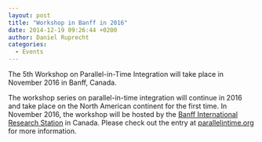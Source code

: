 ```yaml
---
layout: post
title: "Workshop in Banff in 2016"
date: 2014-12-19 09:26:44 +0200
author: Daniel Ruprecht
categories:
  - Events
---
```


The 5th Workshop on Parallel-in-Time Integration will take place in November 2016 in Banff, Canada.

<!--more-->

The workshop series on parallel-in-time integration will continue in 2016 and take place on the North American
continent for the first time.
In November 2016, the workshop will be hosted by the [Banff International Research Station](http://www.birs.ca/) in
Canada.
Please check out the entry at [parallelintime.org](/events/upcoming/2016/5th-workshop-on-parallel-in-time-integration.html)
for more information.
